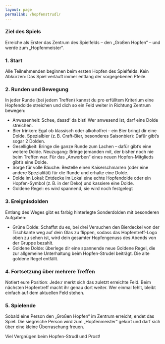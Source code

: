 ```yaml
---
layout: page
permalink: /hopfenstrudl/
---
```


### Ziel des Spiels

Erreiche als Erster das Zentrum des Spielfelds – den „Großen Hopfen“ – und werde zum „Hopfenmeister“.

### 1. Start

Alle Teilnehmenden beginnen beim ersten Hopfen des Spielfelds.
Kein Abkürzen: Das Spiel verläuft immer entlang der vorgegebenen Pfeile.

### 2. Runden und Bewegung

In jeder Runde (bei jedem Treffen) kannst du pro erfülltem Kriterium eine Hopfendolde streichen und dich so ein Feld weiter in Richtung Zentrum bewegen:

* Anwesenheit: Schee, dassd’ da bist! Wer anwesend ist, darf eine Dolde streichen.
* Bier trinken: Egal ob klassisch oder alkoholfrei – ein Bier bringt dir eine Dolde. Spezialbier (z. B. Craft-Bier, besonderes Saisonbier): Dafür gibt’s sogar 2 Dolden.
* Geselligkeit: Bringe die ganze Runde zum Lachen – dafür gibt’s eine weitere Dolde.
Neuzugang: Bringe jemanden mit, der bisher noch nie beim Treffen war. Für das „Anwerben“ eines neuen Hopfen-Mitglieds gibt’s eine Dolde.
* Sorge für volle Bäuche: Bestelle einen Kaiserschmarren (oder eine andere Spezialität) für die Runde und erhalte eine Dolde.
* Dolde im Lokal: Entdecke im Lokal eine echte Hopfendolde oder ein Hopfen-Symbol (z. B. in der Deko) und kassiere eine Dolde.
* Goldene Regel: es wird spannend, sie wird noch festgelegt

### 3. Ereignisdolden

Entlang des Weges gibt es farbig hinterlegte Sonderdolden mit besonderen Aufgaben:

* Grüne Dolde: Schaffst du es, bei drei Versuchen den Bierdeckel von der Tischkante weg auf dein Glas zu flippen, sodass das Hopfentreff-Logo oben zu sehen ist, wird dein gesamter Hopfengenuss des Abends von der Gruppe bezahlt.
* Goldene Dolde: überlege dir eine spannende neue Goldene Regel, die zur allgemeine Unterhaltung beim Hopfen-Strudel beiträgt. Die alte goldene Regel entfällt.

### 4. Fortsetzung über mehrere Treffen

Notiert eure Position: Jede:r merkt sich das zuletzt erreichte Feld. Beim nächsten Hopfentreff macht ihr genau dort weiter.
Wer einmal fehlt, bleibt einfach auf dem aktuellen Feld stehen.

### 5. Spielende

Sobald eine Person den „Großen Hopfen“ im Zentrum erreicht, endet das Spiel. Die siegreiche Person wird zum „Hopfenmeister“ gekürt und darf sich über eine kleine Überraschung freuen.

Viel Vergnügen beim Hopfen-Strudl und Prost!
